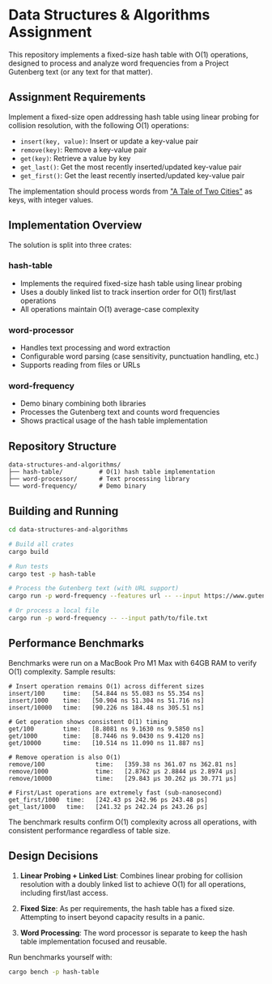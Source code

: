 # Data Structures & Algorithms Assignment

This repository implements a fixed-size hash table with O(1) operations, designed to process and analyze word frequencies from a Project Gutenberg text (or any text for that matter).

## Assignment Requirements

Implement a fixed-size open addressing hash table using linear probing for collision resolution, with the following O(1) operations:
- `insert(key, value)`: Insert or update a key-value pair
- `remove(key)`: Remove a key-value pair
- `get(key)`: Retrieve a value by key
- `get_last()`: Get the most recently inserted/updated key-value pair
- `get_first()`: Get the least recently inserted/updated key-value pair

The implementation should process words from ["A Tale of Two Cities"](https://www.gutenberg.org/files/98/98-0.txt) as keys, with integer values.

## Implementation Overview

The solution is split into three crates:

### hash-table
- Implements the required fixed-size hash table using linear probing
- Uses a doubly linked list to track insertion order for O(1) first/last operations
- All operations maintain O(1) average-case complexity

### word-processor
- Handles text processing and word extraction
- Configurable word parsing (case sensitivity, punctuation handling, etc.)
- Supports reading from files or URLs

### word-frequency
- Demo binary combining both libraries
- Processes the Gutenberg text and counts word frequencies
- Shows practical usage of the hash table implementation

## Repository Structure
```
data-structures-and-algorithms/
├── hash-table/          # O(1) hash table implementation
├── word-processor/      # Text processing library
└── word-frequency/      # Demo binary
```

## Building and Running

```bash
cd data-structures-and-algorithms

# Build all crates
cargo build

# Run tests
cargo test -p hash-table

# Process the Gutenberg text (with URL support)
cargo run -p word-frequency --features url -- --input https://www.gutenberg.org/files/98/98-0.txt

# Or process a local file
cargo run -p word-frequency -- --input path/to/file.txt
```

## Performance Benchmarks

Benchmarks were run on a MacBook Pro M1 Max with 64GB RAM to verify O(1) complexity. Sample results:

```
# Insert operation remains O(1) across different sizes
insert/100     time:   [54.844 ns 55.083 ns 55.354 ns]
insert/1000    time:   [50.904 ns 51.304 ns 51.716 ns]
insert/10000   time:   [90.226 ns 184.48 ns 305.51 ns]

# Get operation shows consistent O(1) timing
get/100        time:   [8.8081 ns 9.1630 ns 9.5850 ns]
get/1000       time:   [8.7446 ns 9.0430 ns 9.4120 ns]
get/10000      time:   [10.514 ns 11.090 ns 11.887 ns]

# Remove operation is also O(1)
remove/100              time:   [359.38 ns 361.07 ns 362.81 ns]
remove/1000             time:   [2.8762 µs 2.8844 µs 2.8974 µs]
remove/10000            time:   [29.843 µs 30.262 µs 30.771 µs]

# First/Last operations are extremely fast (sub-nanosecond)
get_first/1000  time:   [242.43 ps 242.96 ps 243.48 ps]
get_last/1000   time:   [241.32 ps 242.24 ps 243.26 ps]
```

The benchmark results confirm O(1) complexity across all operations, with consistent performance regardless of table size.

## Design Decisions

1. **Linear Probing + Linked List**: Combines linear probing for collision resolution with a doubly linked list to achieve O(1) for all operations, including first/last access.

2. **Fixed Size**: As per requirements, the hash table has a fixed size. Attempting to insert beyond capacity results in a panic.

3. **Word Processing**: The word processor is separate to keep the hash table implementation focused and reusable.

Run benchmarks yourself with:
```bash
cargo bench -p hash-table
```
